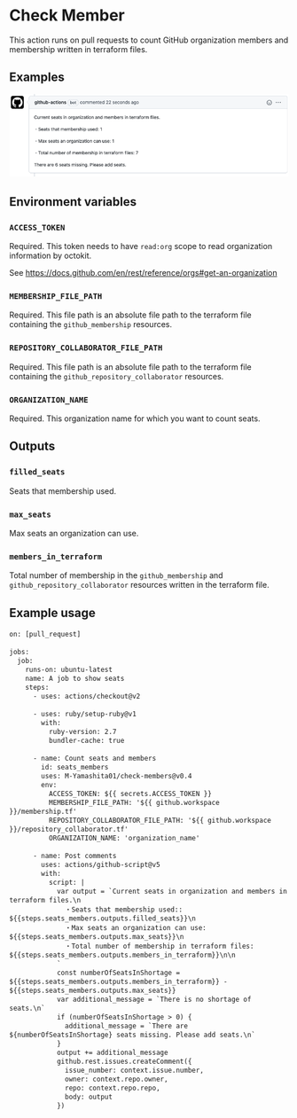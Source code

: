 # Check Member

This action runs on pull requests to count GitHub organization members and membership written in terraform files.

## Examples
![Example comment made by the action](./examples/images/example-github-pr-check.png)

## Environment variables

### `ACCESS_TOKEN`
Required. This token needs to have `read:org` scope to read organization information by octokit.

See https://docs.github.com/en/rest/reference/orgs#get-an-organization

### `MEMBERSHIP_FILE_PATH`
Required. This file path is an absolute file path to the terraform file containing the `github_membership` resources.

### `REPOSITORY_COLLABORATOR_FILE_PATH`
Required. This file path is an absolute file path to the terraform file containing the `github_repository_collaborator` resources.

### `ORGANIZATION_NAME`
Required. This organization name for which you want to count seats.

## Outputs
### `filled_seats`
Seats that membership used.
### `max_seats`
Max seats an organization can use.

### `members_in_terraform`
Total number of membership in the `github_membership` and `github_repository_collaborator` resources written in the terraform file.

## Example usage

```
on: [pull_request]

jobs:
  job:
    runs-on: ubuntu-latest
    name: A job to show seats
    steps:
      - uses: actions/checkout@v2

      - uses: ruby/setup-ruby@v1
        with:
          ruby-version: 2.7
          bundler-cache: true

      - name: Count seats and members
        id: seats_members
        uses: M-Yamashita01/check-members@v0.4
        env:
          ACCESS_TOKEN: ${{ secrets.ACCESS_TOKEN }}
          MEMBERSHIP_FILE_PATH: '${{ github.workspace }}/membership.tf' 
          REPOSITORY_COLLABORATOR_FILE_PATH: '${{ github.workspace }}/repository_collaborator.tf'
          ORGANIZATION_NAME: 'organization_name'

      - name: Post comments
        uses: actions/github-script@v5
        with:
          script: |
            var output = `Current seats in organization and members in terraform files.\n
              ・Seats that membership used:: ${{steps.seats_members.outputs.filled_seats}}\n
              ・Max seats an organization can use: ${{steps.seats_members.outputs.max_seats}}\n
              ・Total number of membership in terraform files: ${{steps.seats_members.outputs.members_in_terraform}}\n\n
            `
            const numberOfSeatsInShortage = ${{steps.seats_members.outputs.members_in_terraform}} - ${{steps.seats_members.outputs.max_seats}}
            var additional_message = `There is no shortage of seats.\n`
            if (numberOfSeatsInShortage > 0) {
              additional_message = `There are ${numberOfSeatsInShortage} seats missing. Please add seats.\n`
            }
            output += additional_message
            github.rest.issues.createComment({
              issue_number: context.issue.number,
              owner: context.repo.owner,
              repo: context.repo.repo,
              body: output
            })
```
